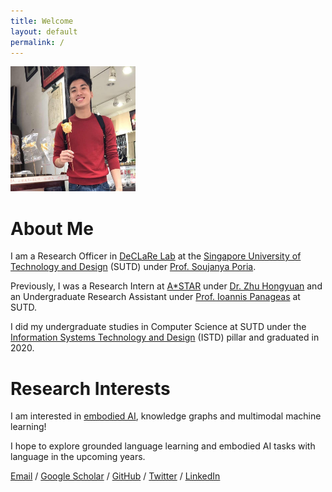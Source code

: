 ```yaml
---
title: Welcome
layout: default
permalink: /
---
```


<head>
  <link rel="stylesheet" href="styles.css">
</head>

<img src="assets/images/image.JPG" alt="image" width="200" height="200" class="center">

# About Me
I am a Research Officer in [DeCLaRe Lab](https://declare-lab.net/) at the [Singapore University of Technology and Design](https://sutd.edu.sg/) (SUTD) under [Prof. Soujanya Poria](https://sporia.info/).

Previously, I was a Research Intern at [A*STAR](https://www.a-star.edu.sg/) under [Dr. Zhu Hongyuan](https://scholar.google.com/citations?user=XTk3sYAAAAAJ&hl=en) and an Undergraduate Research Assistant under [Prof. Ioannis Panageas](https://panageas.github.io/) at SUTD.

I did my undergraduate studies in Computer Science at SUTD under the [Information Systems Technology and Design](https://istd.sutd.edu.sg/) (ISTD) pillar and graduated in 2020.

# Research Interests
I am interested in [embodied AI](https://embodied-ai.org/), knowledge graphs and multimodal machine learning!

I hope to explore grounded language learning and embodied AI tasks with language in the upcoming years.

[Email](mailto:samson_yu@sutd.edu.sg) / [Google Scholar](https://scholar.google.com/citations?user=pYb0xhAAAAAJ&hl=en) / [GitHub](https://github.com/SamsonYuBaiJian) / [Twitter](https://twitter.com/SamsonYuBaiJian) / [LinkedIn](https://www.linkedin.com/in/samsonyubaijian/)